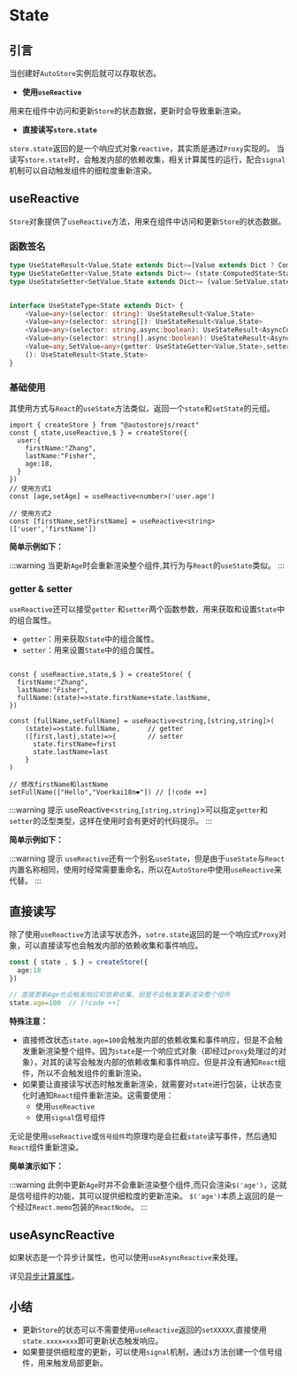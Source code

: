 # State

## 引言

当创建好`AutoStore`实例后就可以存取状态。

- **使用`useReactive`**

用来在组件中访问和更新`Store`的状态数据，更新时会导致重新渲染。

- **直接读写`store.state`**

`store.state`返回的是一个响应式对象`reactive`，其实质是通过`Proxy`实现的。
当读写`store.state`时，会触发内部的依赖收集，相关计算属性的运行，配合`signal`机制可以自动触发组件的细粒度重新渲染。

## useReactive
 

`Store`对象提供了`useReactive`方法，用来在组件中访问和更新`Store`的状态数据。



### 函数签名

```ts
type UseStateResult<Value,State extends Dict>=[Value extends Dict ? ComputedState<Value> : Value,(value:Value | ((state:ComputedState<State>)=>void))=>void]
type UseStateGetter<Value,State extends Dict>= (state:ComputedState<State>)=>Value
type UseStateSetter<SetValue,State extends Dict>= (value:SetValue,state:ComputedState<State>)=>void


interface UseStateType<State extends Dict> {
    <Value=any>(selector: string): UseStateResult<Value,State>
    <Value=any>(selector: string[]): UseStateResult<Value,State>
    <Value=any>(selector: string,async:boolean): UseStateResult<AsyncComputedValue<Value>,State>
    <Value=any>(selector: string[],async:boolean): UseStateResult<AsyncComputedValue<Value>,State>
    <Value=any,SetValue=any>(getter: UseStateGetter<Value,State>,setter?:UseStateSetter<SetValue,State>): UseStateResult<Value,State>
    (): UseStateResult<State,State>
}
```

### 基础使用

其使用方式与`React`的`useState`方法类似，返回一个`state`和`setState`的元组。

```tsx twoslash
import { createStore } from "@autostorejs/react"
const { state,useReactive,$ } = createStore({
  user:{
    firstName:"Zhang",
    lastName:"Fisher",
    age:18,
  }
})
// 使用方式1
const [age,setAge] = useReactive<number>('user.age')  

// 使用方式2
const [firstName,setFirstName] = useReactive<string>(['user','firstName'])  

```   

**简单示例如下：**

<demo react="store/useReactiveBase.tsx" />

:::warning
当更新`Age`时会重新渲染整个组件,其行为与`React`的`useState`类似。
:::


### getter & setter

`useReactive`还可以接受`getter` 和`setter`两个函数参数，用来获取和设置`State`中的组合属性。

- `getter`：用来获取`State`中的组合属性。
- `setter`：用来设置`State`中的组合属性。

```tsx 
 
const { useReactive,state,$ } = createStore( {
  firstName:"Zhang",
  lastName:"Fisher",
  fullName:(state)=>state.firstName+state.lastName,
})

const [fullName,setFullName] = useReactive<string,[string,string]>(
    (state)=>state.fullName,       // getter
    ([first,last],state)=>{        // setter
      state.firstName=first
      state.lastName=last
    }
)

// 修改firstName和lastName
setFullName(["Hello","Voerkai18n❤️"]) // [!code ++]

``` 


:::warning 提示
useReactive<`string`,`[string,string]`>可以指定`getter`和`setter`的泛型类型，这样在使用时会有更好的代码提示。
:::

**简单示例如下：**

<demo react="store/useReactiveGetSet.tsx" />


:::warning 提示
`useReactive`还有一个别名`useState`，但是由于`useState`与`React`内置名称相同，使用时经常需要重命名，所以在`AutoStore`中使用`useReactive`来代替。
:::


## 直接读写

除了使用`useReactive`方法读写状态外，`sotre.state`返回的是一个响应式`Proxy`对象，可以直接读写也会触发内部的依赖收集和事件响应。


```ts
const { state , $ } = createStore({
  age:18
})

// 直接更新Age也会触发响应和依赖收集，但是不会触发重新渲染整个组件
state.age=100  // [!code ++]

```

**特殊注意：**

- 直接修改状态`state.age=100`会触发内部的依赖收集和事件响应，但是不会触发重新渲染整个组件。因为`state`是一个响应式对象（即经过`proxy`处理过的对象），对其的读写会触发内部的依赖收集和事件响应。但是并没有通知`React`组件，所以不会触发组件的重新渲染。
- 如果要让直接读写状态时触发重新渲染，就需要对`state`进行包装，让状态变化时通知`React`组件重新渲染。这需要使用：
  - 使用`useReactive`
  - 使用`signal`信号组件

无论是使用`useReactive`或`信号组件`均原理均是会拦截`state`读写事件，然后通知`React`组件重新渲染。

**简单演示如下：**

<demo react="store/readWriteState.tsx" />


:::warning
此例中更新`Age`时并不会重新渲染整个组件,而只会渲染`$('age')`，这就是信号组件的功能，其可以提供细粒度的更新渲染。
`$('age')`本质上返回的是一个经过`React.memo`包装的`ReactNode`。
:::


## useAsyncReactive

如果状态是一个异步计属性，也可以使用`useAsyncReactive`来处理。

详见[异步计算属性](/guide/computed/async.md)。

## 小结

- 更新`Store`的状态可以不需要使用`useReactive`返回的`setXXXXX`,直接使用`state.xxxx=xxx`即可更新状态触发响应。
- 如果要提供细粒度的更新，可以使用`signal`机制，通过`$`方法创建一个信号组件，用来触发局部更新。


